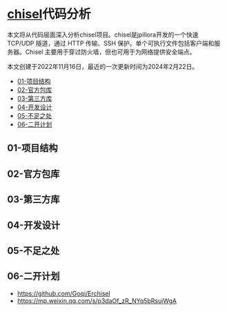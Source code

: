 # [chisel](https://github.com/jpillora/chisel)代码分析

本文将从代码层面深入分析chisel项目。chisel是jpillora开发的一个快速 TCP/UDP 隧道，通过 HTTP 传输、SSH 保护。单个可执行文件包括客户端和服务器。Chisel 主要用于穿过防火墙，但也可用于为网络提供安全端点。

本文创建于2022年11月16日，最近的一次更新时间为2024年2月22日。

- [01-项目结构]()
- [02-官方包库]()
- [03-第三方库]()
- [04-开发设计]()
- [05-不足之处]()
- [06-二开计划]()

## 01-项目结构

## 02-官方包库

## 03-第三方库

## 04-开发设计

## 05-不足之处

## 06-二开计划

- https://github.com/Goqi/Erchisel
- https://mp.weixin.qq.com/s/p3daOf_zR_NYq5bRsujWgA